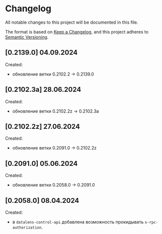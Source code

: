 # Changelog

All notable changes to this project will be documented in this file.

The format is based on [Keep a Changelog](https://keepachangelog.com/en/1.1.0/),
and this project adheres to [Semantic Versioning](https://semver.org/spec/v2.0.0.html).

## [0.2139.0] 04.09.2024

Created:

- обновление ветки 0.2102.2 -> 0.2139.0

## [0.2102.3a] 28.06.2024

Created:

- обновление ветки 0.2102.2z -> 0.2102.3a

## [0.2102.2z] 27.06.2024

Created:

- обновление ветки 0.2091.0 -> 0.2102.2z

## [0.2091.0] 05.06.2024

Created:

- обновление ветки 0.2058.0 -> 0.2091.0

## [0.2058.0] 08.04.2024

Created:

- в `datalens-control-api` добавлена возможность прокидывать `x-rpc-authorization`.